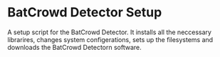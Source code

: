 # BatCrowd Detector Setup

A setup script for the BatCrowd Detector. It installs all the neccessary librarires, changes system configerations, sets up the filesystems and downloads the BatCrowd Detectorn software.


